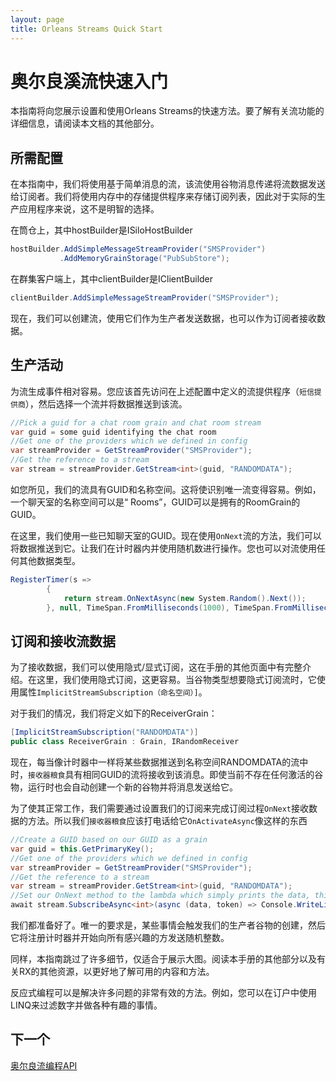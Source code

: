 ```yaml
---
layout: page
title: Orleans Streams Quick Start
---
```


# 奥尔良溪流快速入门

本指南将向您展示设置和使用Orleans Streams的快速方法。要了解有关流功能的详细信息，请阅读本文档的其他部分。

## 所需配置

在本指南中，我们将使用基于简单消息的流，该流使用谷物消息传递将流数据发送给订阅者。我们将使用内存中的存储提供程序来存储订阅列表，因此对于实际的生产应用程序来说，这不是明智的选择。

在筒仓上，其中hostBuilder是ISiloHostBuilder

```csharp
hostBuilder.AddSimpleMessageStreamProvider("SMSProvider")
           .AddMemoryGrainStorage("PubSubStore");
```

在群集客户端上，其中clientBuilder是IClientBuilder

```csharp
clientBuilder.AddSimpleMessageStreamProvider("SMSProvider");
```

现在，我们可以创建流，使用它们作为生产者发送数据，也可以作为订阅者接收数据。

## 生产活动

为流生成事件相对容易。您应该首先访问在上述配置中定义的流提供程序（`短信提供商`），然后选择一个流并将数据推送到该流。

```csharp
//Pick a guid for a chat room grain and chat room stream
var guid = some guid identifying the chat room
//Get one of the providers which we defined in config
var streamProvider = GetStreamProvider("SMSProvider");
//Get the reference to a stream
var stream = streamProvider.GetStream<int>(guid, "RANDOMDATA");
```

如您所见，我们的流具有GUID和名称空间。这将使识别唯一流变得容易。例如，一个聊天室的名称空间可以是“ Rooms”，GUID可以是拥有的RoomGrain的GUID。

在这里，我们使用一些已知聊天室的GUID。现在使用`OnNext`流的方法，我们可以将数据推送到它。让我们在计时器内并使用随机数进行操作。您也可以对流使用任何其他数据类型。

```csharp
RegisterTimer(s =>
        {
            return stream.OnNextAsync(new System.Random().Next());
        }, null, TimeSpan.FromMilliseconds(1000), TimeSpan.FromMilliseconds(1000));
```

## 订阅和接收流数据

为了接收数据，我们可以使用隐式/显式订阅，这在手册的其他页面中有完整介绍。在这里，我们使用隐式订阅，这更容易。当谷物类型想要隐式订阅流时，它使用属性`ImplicitStreamSubscription（命名空间）]`。

对于我们的情况，我们将定义如下的ReceiverGrain：

```csharp
[ImplicitStreamSubscription("RANDOMDATA")]
public class ReceiverGrain : Grain, IRandomReceiver
```

现在，每当像计时器中一样将某些数据推送到名称空间RANDOMDATA的流中时，`接收器粮食`具有相同GUID的流将接收到该消息。即使当前不存在任何激活的谷物，运行时也会自动创建一个新的谷物并将消息发送给它。

为了使其正常工作，我们需要通过设置我们的订阅来完成订阅过程`OnNext`接收数据的方法。所以我们`接收器粮食`应该打电话给它`OnActivateAsync`像这样的东西

```csharp
//Create a GUID based on our GUID as a grain
var guid = this.GetPrimaryKey();
//Get one of the providers which we defined in config
var streamProvider = GetStreamProvider("SMSProvider");
//Get the reference to a stream
var stream = streamProvider.GetStream<int>(guid, "RANDOMDATA");
//Set our OnNext method to the lambda which simply prints the data, this doesn't make new subscriptions
await stream.SubscribeAsync<int>(async (data, token) => Console.WriteLine(data));
```

我们都准备好了。唯一的要求是，某些事情会触发我们的生产者谷物的创建，然后它将注册计时器并开始向所有感兴趣的方发送随机整数。

同样，本指南跳过了许多细节，仅适合于展示大图。阅读本手册的其他部分以及有关RX的其他资源，以更好地了解可用的内容和方法。

反应式编程可以是解决许多问题的非常有效的方法。例如，您可以在订户中使用LINQ来过滤数字并做各种有趣的事情。

## 下一个

[奥尔良流编程API](streams_programming_APIs.md)
